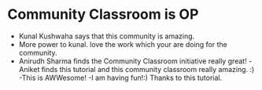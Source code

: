 # Community Classroom is OP

- Kunal Kushwaha says that this community is amazing.
- More power to kunal. love the work which your are doing for the community.
- Anirudh Sharma finds the Community Classroom initiative really great!
-Aniket finds this tutorial and this community classroom really amazing. :)
-This is AWWesome!
-I am having fun!:) Thanks to this tutorial.
